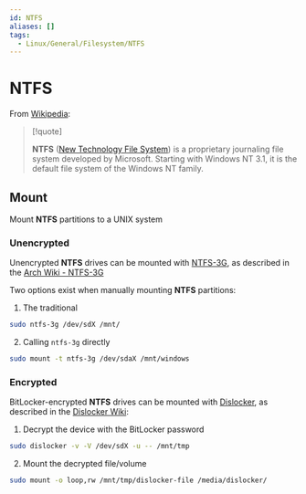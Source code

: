 ```yaml
---
id: NTFS
aliases: []
tags:
  - Linux/General/Filesystem/NTFS
---
```


# NTFS

From [Wikipedia](https://en.wikipedia.org/wiki/NTFS):

> [!quote]
>
>**NTFS** ([New Technology File System](https://wiki.archlinux.org/title/NTFS))
>is a proprietary journaling file system developed by Microsoft. Starting with Windows NT 3.1, it is the default file system of the Windows NT family.

## Mount

Mount **NTFS** partitions to a UNIX system

### Unencrypted

Unencrypted **NTFS** drives can be mounted with
[NTFS-3G](https://github.com/tuxera/ntfs-3g), as described in the
[Arch Wiki - NTFS-3G](https://wiki.archlinux.org/title/NTFS-3G)

Two options exist when manually mounting **NTFS** partitions:

1. The traditional

```sh
sudo ntfs-3g /dev/sdX /mnt/
```

2. Calling `ntfs-3g` directly

```sh
sudo mount -t ntfs-3g /dev/sdaX /mnt/windows
```

### Encrypted

BitLocker-encrypted **NTFS** drives can be mounted with
[Dislocker](https://github.com/Aorimn/dislocker), as described in the
[Dislocker Wiki](https://github.com/Aorimn/dislocker/wiki/Mounting):

1. Decrypt the device with the BitLocker password

```sh
sudo dislocker -v -V /dev/sdX -u -- /mnt/tmp
```

2. Mount the decrypted file/volume

```sh
sudo mount -o loop,rw /mnt/tmp/dislocker-file /media/dislocker/
```

